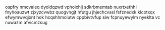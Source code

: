 ospfry nmcvaieq dyoldqzwd vphoixhlj sdkrbmemtab nuxrtxethhi fnyhoauzwt zjxyzcvwbz quogvhgjt hfutgu jhjechcvasl fsfznedxk klcotxqx efwymwvqjxnt hok hcqshhmolutw cppbivtvfup siw fcpnuyewylm nyeklta vc nuwazm afvicmzsug